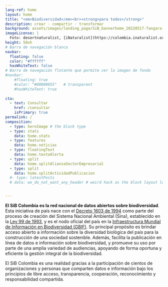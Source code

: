 ```yaml
---
lang-ref: home
layout: home
title: "<em>Biodiversidad</em><br><strong>para todos</strong>"
description: crear · compartir · transformar
background: assets/images/landing_page/SiB_bannerhome_20220517-Tangara-xanthocephala-desertnaturalist-iNaturalist.jpg
imageLicense: |
  Foto: desertnaturalist, [iNaturalist](https://colombia.inaturalist.org/observations/104947761){:target="_blank"}.
height: 50vh
# Barra de navegación blanca
navbar:
  floating: false
  color: "#ffffff"
  hasWhiteText: false
# Barra de navegación flotante que permite ver la imagen de fondo
#navbar:
    #floating: true
    #color: "#00000055"   # transparent
    #hasWhiteText: true
    
cta:
  - text: Consultar
    href: /consultar
    isPrimary: true
permalink: /
composition:
  - type: heroImage # the block type
  - type: stats
    data: home.stats
  - type: features
    data: home.noticias
  - type: floatingText
    data: home.textoAlerta
  - type: split
    data: home.splitAlianzaSectorEmpresarial
  - type: split
    data: home.splitActividadPublicacion
  #- type: latestPosts
  # data: we_do_not_want_any_header # weird hack as the block layout looks for a data element and falls back to the page if none is present


---
```


**El SiB Colombia es la red nacional de datos abiertos sobre biodiversidad**. Esta iniciativa de país nace con el [Decreto 1603 de 1994](http://www.humboldt.org.co/images/documentos/pdf/Normativo/1994-07-17-dec-1603.pdf) como parte del proceso de creación del Sistema Nacional Ambiental (Sina), establecido en la [Ley 99 de 1993](http://www.humboldt.org.co/images/documentos/pdf/Normativo/1993-12-22-ley-99-crea-el-sina-y-mma.pdf), y es el nodo oficial del país en la [Infraestructura Mundial de Información en Biodiversidad (GBIF)](https://www.gbif.org/). Su principal propósito es brindar acceso abierto a información sobre la diversidad biológica del país para la construcción de una sociedad sostenible. Además, facilita la publicación en línea de datos e información sobre biodiversidad, y promueve su uso por parte de una amplia variedad de audiencias, apoyando de forma oportuna y eficiente la gestión integral de la biodiversidad.

El SiB Colombia es una realidad gracias a la participación de cientos de organizaciones y personas que comparten datos e información bajo los principios de libre acceso, transparencia, cooperación, reconocimiento y responsabilidad compartida.


